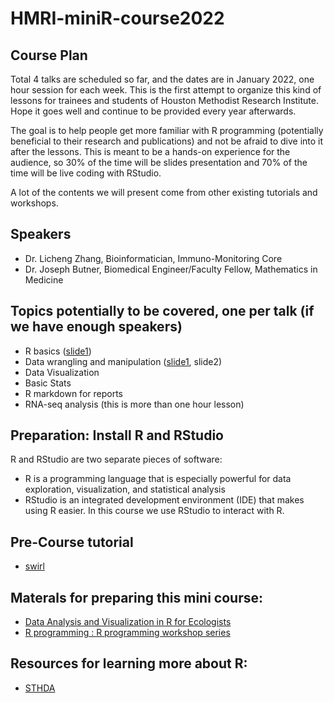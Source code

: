 # HMRI-miniR-course2022

## Course Plan

Total 4 talks are scheduled so far, and the dates are in January 2022, one hour session for each week. This is the first attempt to organize this kind of lessons for trainees and students of Houston Methodist Research Institute. Hope it goes well and continue to be provided every year afterwards. 

The goal is to help people get more familiar with R programming (potentially beneficial to their research and publications) and not be afraid to dive into it after the lessons. This is meant to be a hands-on experience for the audience, so 30% of the time will be slides presentation and 70% of the time will be live coding with RStudio.

A lot of the contents we will present come from other existing tutorials and workshops. 

## Speakers

- Dr. Licheng Zhang, Bioinformatician, Immuno-Monitoring Core
- Dr. Joseph Butner, Biomedical Engineer/Faculty Fellow, Mathematics in Medicine

## Topics potentially to be covered, one per talk (if we have enough speakers)

- R basics ([slide1](https://docs.google.com/presentation/d/1IUUpHC__LP5f9qm3RjL8L5ArQnfJ1RgvZY9MJWjeUAY/edit#slide=id.g298d5f999f_2_0))
- Data wrangling and manipulation ([slide1](https://docs.google.com/presentation/d/1taRFmJTkt9ME_lwf8ArVJqcqdvQOv_yyrIKsHeCo3k0/edit#slide=id.g45c412dcf9_0_5), slide2)
- Data Visualization
- Basic Stats
- R markdown for reports
- RNA-seq analysis (this is more than one hour lesson)

## Preparation: Install R and RStudio

R and RStudio are two separate pieces of software:

- R is a programming language that is especially powerful for data exploration, visualization, and statistical analysis
- RStudio is an integrated development environment (IDE) that makes using R easier. In this course we use RStudio to interact with R.

## Pre-Course tutorial

- [swirl](https://swirlstats.com/)

## Materals for preparing this mini course:

- [Data Analysis and Visualization in R for Ecologists](https://datacarpentry.org/R-ecology-lesson/index.html#Preparations)
- [R programming : R programming workshop series](https://researchguides.library.wisc.edu/R/why)




## Resources for learning more about R:

- [STHDA](http://www.sthda.com/english/)
